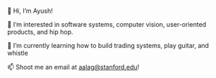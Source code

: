 👋 Hi, I’m Ayush!

👀 I’m interested in software systems, computer vision, user-oriented products, and hip hop.

🌱 I’m currently learning how to build trading systems, play guitar, and whistle

📫 Shoot me an email at aalag@stanford.edu!

<!---
ayush-alag/ayush-alag is a ✨ special ✨ repository because its `README.md` (this file) appears on your GitHub profile.
You can click the Preview link to take a look at your changes.
--->
